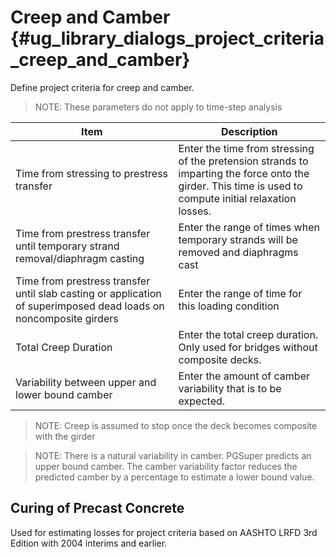 Creep and Camber {#ug_library_dialogs_project_criteria_creep_and_camber}
==============================================
Define project criteria for creep and camber.

> NOTE: These parameters do not apply to time-step analysis

Item | Description
-----|---------------
Time from stressing to prestress transfer | Enter the time from stressing of the pretension strands to imparting the force onto the girder. This time is used to compute initial relaxation losses.
Time from prestress transfer until temporary strand removal/diaphragm casting | Enter the range of times when temporary strands will be removed and diaphragms cast
Time from prestress transfer until slab casting or application of superimposed dead loads on noncomposite girders | Enter the range of time for this loading condition
Total Creep Duration | Enter the total creep duration. Only used for bridges without composite decks.
Variability between upper and lower bound camber | Enter the amount of camber variability that is to be expected.

> NOTE: Creep is assumed to stop once the deck becomes composite with the girder

> NOTE: There is a natural variability in camber. PGSuper predicts an upper bound camber. The camber variability factor reduces the predicted camber by a percentage to estimate a lower bound value.

Curing of Precast Concrete
-----------------------------
Used for estimating losses for project criteria based on AASHTO LRFD 3rd Edition with 2004 interims and earlier.

